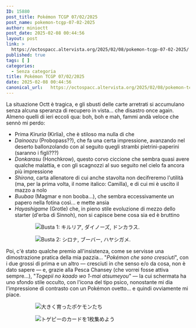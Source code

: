 ```yaml
---
ID: 15880
post_title: Pokémon TCGP 07/02/2025
post_name: pokemon-tcgp-07-02-2025
author: minioctt
post_date: 2025-02-08 00:44:56
layout: post
link: >
  https://octospacc.altervista.org/2025/02/08/pokemon-tcgp-07-02-2025/
published: true
tags: [ ]
categories:
  - Senza categoria
title: Pokémon TCGP 07/02/2025
date: 2025-02-08 00:44:56
canonical_url:   https://octospacc.altervista.org/2025/02/08/pokemon-tcgp-07-02-2025/
---
```

<!-- wp:paragraph -->
<p>La situazione Octt è tragica, e gli sbusti delle carte arretrati si accumulano senza alcuna speranza di recupero in vista... che disastro once again. Almeno quelli di ieri eccoli qua: boh, boh e mah, fammi andà veloce che sennò mi perdo:</p>
<!-- /wp:paragraph -->

<!-- wp:list -->
<ul class="wp-block-list"><!-- wp:list-item -->
<li>Prima <em>Kiruria</em> (Kirlia), che è stiloso ma nulla di che</li>
<!-- /wp:list-item -->

<!-- wp:list-item -->
<li><em>Dainoozu</em> (Probopass??), che fa una certa impressione, avanzando nel deserto ballonzolando con al seguito quegli strambi pietrini-paperini (saranno i figli???)</li>
<!-- /wp:list-item -->

<!-- wp:list-item -->
<li><em>Donkarasu</em> (Honchkrow), questo corvo ciccione che sembra quasi avere qualche malattia, e con gli scagnozzi al suo seguito nel cielo fa ancora più impressione</li>
<!-- /wp:list-item -->

<!-- wp:list-item -->
<li><em>Shirona</em>, carta allenatore di cui anche stavolta non decifreremo l'utilità (ma, per la prima volta, il nome italico: Camilla), e di cui mi è uscito il mazzo a nolo</li>
<!-- /wp:list-item -->

<!-- wp:list-item -->
<li><em>Buubaa</em> (Magmar e non booba...), che sembra eccessivamente un papero nella fotina così... e mette ansia</li>
<!-- /wp:list-item -->

<!-- wp:list-item -->
<li><em>Hayashigame</em> (Grotle) che, in pieno stile evoluzione di mezzo dello starter (d'erba di Sinnoh), non si capisce bene cosa sia ed è bruttino</li>
<!-- /wp:list-item --></ul>
<!-- /wp:list -->

<!-- wp:gallery {"linkTo":"none"} -->
<figure class="wp-block-gallery has-nested-images columns-default is-cropped"><!-- wp:image {"id":15877,"sizeSlug":"large","linkDestination":"none"} -->
<figure class="wp-block-image size-large"><img src="{{site.cdnurl}}/assets/uploads/2025/02/wp-1738969820384106270418812547706-665x1440.jpg" alt="Busta 1: キルリア, ダイノーズ, ドンカラス." class="wp-image-15877"/></figure>
<!-- /wp:image -->

<!-- wp:image {"id":15876,"sizeSlug":"large","linkDestination":"none"} -->
<figure class="wp-block-image size-large"><img src="{{site.cdnurl}}/assets/uploads/2025/02/wp-1738969820280616642727852419415-665x1440.jpg" alt="Busta 2: シロナ, ブーバー, ハヤシガメ." class="wp-image-15876"/></figure>
<!-- /wp:image --></figure>
<!-- /wp:gallery -->

<!-- wp:paragraph -->
<p></p>
<!-- /wp:paragraph -->

<!-- wp:paragraph -->
<p>Poi, c'è stato qualche premio all'insistenza, come se servisse una dimostrazione pratica della mia pazzia... "<em>Pokémon che sono cresciuti</em>", con i due grossi di prima e un altro — cresciuti in che senso e/o da cosa, non è dato sapere — e, grazie alla Pesca Chansey (che vorrei fosse attiva sempre...), "<em>Togepii no kaado wo 1-mai atsumeyou</em>" — la cui schermata ha uno sfondo stile occulto, con l'icona del tipo psico, nonostante mi dia l'impressione di contrasto con un Pokémon ovetto... e quindi ovviamente mi piace.</p>
<!-- /wp:paragraph -->

<!-- wp:gallery {"linkTo":"none"} -->
<figure class="wp-block-gallery has-nested-images columns-default is-cropped"><!-- wp:image {"id":15878,"sizeSlug":"large","linkDestination":"none"} -->
<figure class="wp-block-image size-large"><img src="{{site.cdnurl}}/assets/uploads/2025/02/wp-17389698201699078757666902875522-665x1440.jpg" alt="大きく育ったポケモンたち" class="wp-image-15878"/></figure>
<!-- /wp:image -->

<!-- wp:image {"id":15875,"sizeSlug":"large","linkDestination":"none"} -->
<figure class="wp-block-image size-large"><img src="{{site.cdnurl}}/assets/uploads/2025/02/wp-1738969819974767436356712749577-665x1440.jpg" alt="トゲピーのカードを1枚集めよう" class="wp-image-15875"/></figure>
<!-- /wp:image --></figure>
<!-- /wp:gallery -->
